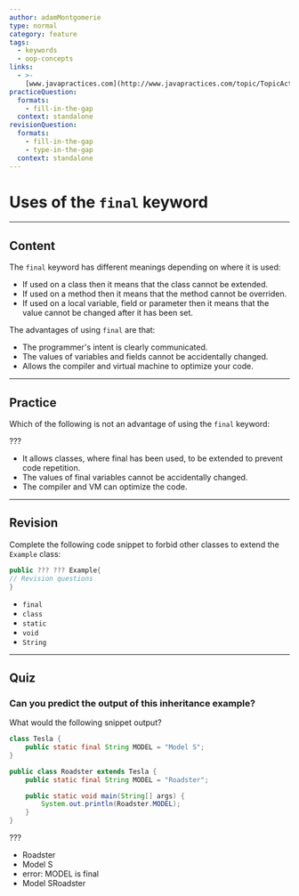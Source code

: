 ```yaml
---
author: adamMontgomerie
type: normal
category: feature
tags:
  - keywords
  - oop-concepts
links:
  - >-
    [www.javapractices.com](http://www.javapractices.com/topic/TopicAction.do?Id=23){website}
practiceQuestion:
  formats:
    - fill-in-the-gap
  context: standalone
revisionQuestion:
  formats:
    - fill-in-the-gap
    - type-in-the-gap
  context: standalone
---
```


# Uses of the `final` keyword


---

## Content

The `final` keyword has different meanings depending on where it is used:

- If used on a class then it means that the class cannot be extended.
- If used on a method then it means that the method cannot be overriden.
- If used on a local variable, field or parameter then it means that the value cannot be changed after it has been set.

The advantages of using `final` are that:

- The programmer's intent is clearly communicated.
- The values of variables and fields cannot be accidentally changed.
- Allows the compiler and virtual machine to optimize your code.


---

## Practice

Which of the following is not an advantage of using the `final` keyword:

???

- It allows classes, where final has been used, to be extended to prevent code repetition.
- The values of final variables cannot be accidentally changed.
- The compiler and VM can optimize the code.


---

## Revision

Complete the following code snippet to forbid other classes to extend the `Example` class:

```java
public ??? ??? Example{
// Revision questions
}
```

- `final`
- `class`
- `static`
- `void`
- `String`


---

## Quiz

### Can you predict the output of this inheritance example?


What would the following snippet output?

```java
class Tesla {
    public static final String MODEL = "Model S";
}

public class Roadster extends Tesla {
    public static final String MODEL = "Roadster";

    public static void main(String[] args) {
        System.out.println(Roadster.MODEL);
    }
}
```

 ???

- Roadster
- Model S
- error: MODEL is final
- Model SRoadster
